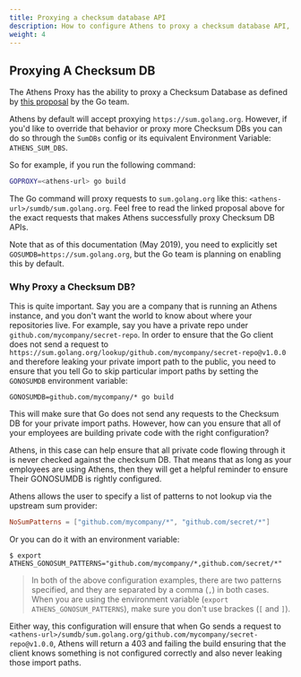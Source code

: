 ```yaml
---
title: Proxying a checksum database API
description: How to configure Athens to proxy a checksum database API, and why you might want to.
weight: 4
---
```


## Proxying A Checksum DB

The Athens Proxy has the ability to proxy a Checksum Database as defined by [this proposal](https://go.googlesource.com/proposal/+/master/design/25530-sumdb.md) by the Go team.

Athens by default will accept proxying `https://sum.golang.org`. However, if you'd like to override that behavior or proxy more Checksum DBs you can do so through the `SumDBs` config or its equivalent Environment Variable: `ATHENS_SUM_DBS`.

So for example, if you run the following command:

```bash
GOPROXY=<athens-url> go build
```

The Go command will proxy requests to `sum.golang.org` like this: `<athens-url>/sumdb/sum.golang.org`. Feel free to read the linked proposal above for the exact requests that makes Athens successfully proxy Checksum DB APIs.

Note that as of this documentation (May 2019), you need to explicitly set `GOSUMDB=https://sum.golang.org`, but the Go team is planning on enabling this by default.

### Why Proxy a Checksum DB?

This is quite important. Say you are a company that is running an Athens instance, and you don't want the world to know about where your 
repositories live. For example, say you have a private repo under `github.com/mycompany/secret-repo`. In order to ensure that the Go client 
does not send a request to `https://sum.golang.org/lookup/github.com/mycompany/secret-repo@v1.0.0` and therefore leaking your private import path to the public, you need to ensure that you tell Go to skip particular import paths by setting the `GONOSUMDB` environment variable:

```
GONOSUMDB=github.com/mycompany/* go build
```

This will make sure that Go does not send any requests to the Checksum DB for your private import paths. However, how can you ensure that all of your employees are building private code with the right configuration?

Athens, in this case can help ensure that all private code flowing through it is never checked against the checksum DB. That means that as long as your employees are using Athens, then they will get a helpful reminder to ensure Their GONOSUMDB is rightly configured.

Athens allows the user to specify a list of patterns to not lookup via the upstream sum provider:

```toml
NoSumPatterns = ["github.com/mycompany/*", "github.com/secret/*"]
```

Or you can do it with an environment variable:

```console
$ export ATHENS_GONOSUM_PATTERNS="github.com/mycompany/*,github.com/secret/*"
```

>In both of the above configuration examples, there are two patterns specified, and they are separated by a comma (`,`) in both cases. When you are using the environment variable (`export ATHENS_GONOSUM_PATTERNS`), make sure you don't use brackes (`[` and `]`).

Either way, this configuration will ensure that when Go sends a request to `<athens-url>/sumdb/sum.golang.org/github.com/mycompany/secret-repo@v1.0.0`, Athens will return a 403 and failing the build ensuring that the client knows something is not configured correctly and also never leaking those import paths.

